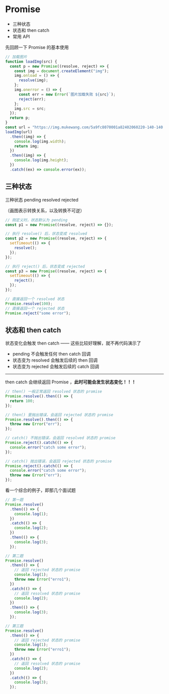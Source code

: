 # Promise

- 三种状态
- 状态和 then catch
- 常用 API

先回顾一下 Promise 的基本使用

```js
// 加载图片
function loadImg(src) {
  const p = new Promise((resolve, reject) => {
    const img = document.createElement("img");
    img.onload = () => {
      resolve(img);
    };
    img.onerror = () => {
      const err = new Error(`图片加载失败 ${src}`);
      reject(err);
    };
    img.src = src;
  });
  return p;
}
const url = "https://img.mukewang.com/5a9fc8070001a82402060220-140-140.jpg";
loadImg(url)
  .then((img) => {
    console.log(img.width);
    return img;
  })
  .then((img) => {
    console.log(img.height);
  })
  .catch((ex) => console.error(ex));
```

## 三种状态

三种状态 pending resolved rejected

（画图表示转换关系，以及转换不可逆）

```js
// 刚定义时，状态默认为 pending
const p1 = new Promise((resolve, reject) => {});

// 执行 resolve() 后，状态变成 resolved
const p2 = new Promise((resolve, reject) => {
  setTimeout(() => {
    resolve();
  });
});

// 执行 reject() 后，状态变成 rejected
const p3 = new Promise((resolve, reject) => {
  setTimeout(() => {
    reject();
  });
});
```

```js
// 直接返回一个 resolved 状态
Promise.resolve(100);
// 直接返回一个 rejected 状态
Promise.reject("some error");
```

## 状态和 then catch

状态变化会触发 then catch —— 这些比较好理解，就不再代码演示了

- pending 不会触发任何 then catch 回调
- 状态变为 resolved 会触发后续的 then 回调
- 状态变为 rejected 会触发后续的 catch 回调

---

then catch 会继续返回 Promise ，**此时可能会发生状态变化！！！**

```js
// then() 一般正常返回 resolved 状态的 promise
Promise.resolve().then(() => {
  return 100;
});

// then() 里抛出错误，会返回 rejected 状态的 promise
Promise.resolve().then(() => {
  throw new Error("err");
});

// catch() 不抛出错误，会返回 resolved 状态的 promise
Promise.reject().catch(() => {
  console.error("catch some error");
});

// catch() 抛出错误，会返回 rejected 状态的 promise
Promise.reject().catch(() => {
  console.error("catch some error");
  throw new Error("err");
});
```

看一个综合的例子，即那几个面试题

```js
// 第一题
Promise.resolve()
  .then(() => {
    console.log(1);
  })
  .catch(() => {
    console.log(2);
  })
  .then(() => {
    console.log(3);
  });

// 第二题
Promise.resolve()
  .then(() => {
    // 返回 rejected 状态的 promise
    console.log(1);
    throw new Error("erro1");
  })
  .catch(() => {
    // 返回 resolved 状态的 promise
    console.log(2);
  })
  .then(() => {
    console.log(3);
  });

// 第三题
Promise.resolve()
  .then(() => {
    // 返回 rejected 状态的 promise
    console.log(1);
    throw new Error("erro1");
  })
  .catch(() => {
    // 返回 resolved 状态的 promise
    console.log(2);
  })
  .catch(() => {
    console.log(3);
  });
```
